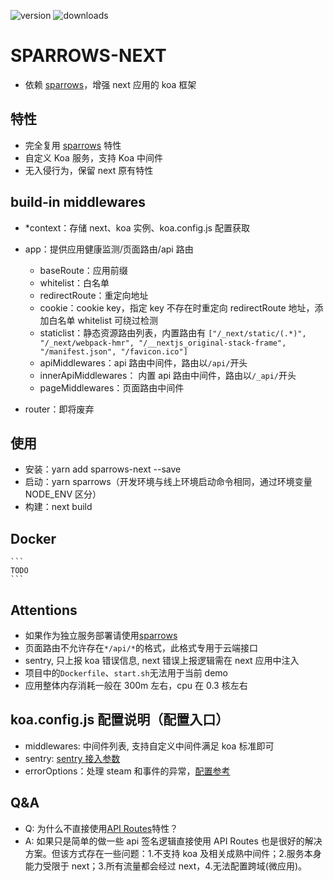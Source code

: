 ![version](https://img.shields.io/npm/v/sparrows-next.svg)
![downloads](https://img.shields.io/npm/dt/sparrows-next.svg)

# SPARROWS-NEXT

- 依赖 [sparrows](https://github.com/vocoWone/sparrows)，增强 next 应用的 koa 框架

## 特性

- 完全复用 [sparrows](https://github.com/vocoWone/sparrows) 特性
- 自定义 Koa 服务，支持 Koa 中间件
- 无入侵行为，保留 next 原有特性

## build-in middlewares

- \*context：存储 next、koa 实例、koa.config.js 配置获取

- app：提供应用健康监测/页面路由/api 路由
  - baseRoute：应用前缀
  - whitelist：白名单
  - redirectRoute：重定向地址
  - cookie：cookie key，指定 key 不存在时重定向 redirectRoute 地址，添加白名单 whitelist 可绕过检测
  - staticlist：静态资源路由列表，内置路由有 `["/_next/static/(.*)", "/_next/webpack-hmr", "/__nextjs_original-stack-frame", "/manifest.json", "/favicon.ico"]`
  - apiMiddlewares：api 路由中间件，路由以`/api/`开头
  - innerApiMiddlewares： 内置 api 路由中间件，路由以`/_api/`开头
  - pageMiddlewares：页面路由中间件
- router：即将废弃

## 使用

- 安装：yarn add sparrows-next --save
- 启动：yarn sparrows（开发环境与线上环境启动命令相同，通过环境变量 NODE_ENV 区分）
- 构建：next build

## Docker

    ```
    TODO
    ```

## Attentions

- 如果作为独立服务部署请使用[sparrows](https://github.com/vocoWone/sparrows)
- 页面路由不允许存在`*/api/*`的格式，此格式专用于云端接口
- sentry, 只上报 koa 错误信息, next 错误上报逻辑需在 next 应用中注入
- 项目中的`Dockerfile`、`start.sh`无法用于当前 demo
- 应用整体内存消耗一般在 300m 左右，cpu 在 0.3 核左右

## koa.config.js 配置说明（配置入口）

- middlewares: 中间件列表, 支持自定义中间件满足 koa 标准即可
- sentry: [sentry 接入参数](https://docs.sentry.io/platforms/node/)
- errorOptions：处理 steam 和事件的异常，[配置参考](https://github.com/koajs/onerror#options)

## Q&A

- Q: 为什么不直接使用[API Routes](https://nextjs.org/docs/api-routes/introduction)特性？
- A: 如果只是简单的做一些 api 签名逻辑直接使用 API Routes 也是很好的解决方案。但该方式存在一些问题：1.不支持 koa 及相关成熟中间件；2.服务本身能力受限于 next；3.所有流量都会经过 next，4.无法配置跨域(微应用)。
